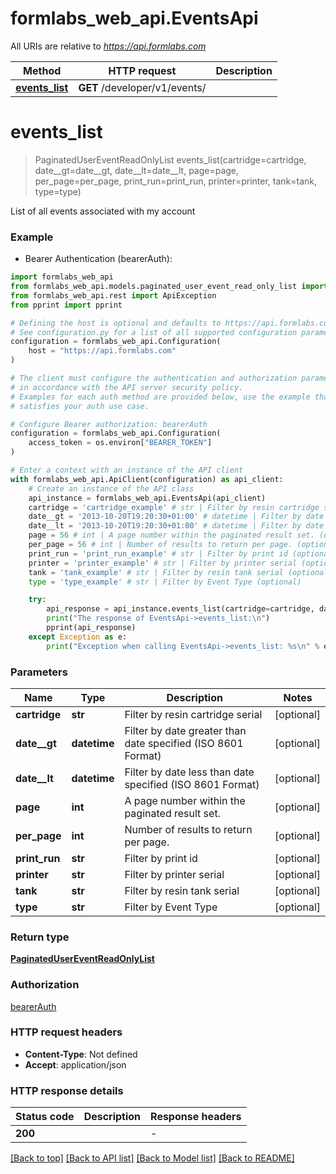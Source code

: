 # formlabs_web_api.EventsApi

All URIs are relative to *https://api.formlabs.com*

Method | HTTP request | Description
------------- | ------------- | -------------
[**events_list**](EventsApi.md#events_list) | **GET** /developer/v1/events/ | 


# **events_list**
> PaginatedUserEventReadOnlyList events_list(cartridge=cartridge, date__gt=date__gt, date__lt=date__lt, page=page, per_page=per_page, print_run=print_run, printer=printer, tank=tank, type=type)

List of all events associated with my account

### Example

* Bearer Authentication (bearerAuth):

```python
import formlabs_web_api
from formlabs_web_api.models.paginated_user_event_read_only_list import PaginatedUserEventReadOnlyList
from formlabs_web_api.rest import ApiException
from pprint import pprint

# Defining the host is optional and defaults to https://api.formlabs.com
# See configuration.py for a list of all supported configuration parameters.
configuration = formlabs_web_api.Configuration(
    host = "https://api.formlabs.com"
)

# The client must configure the authentication and authorization parameters
# in accordance with the API server security policy.
# Examples for each auth method are provided below, use the example that
# satisfies your auth use case.

# Configure Bearer authorization: bearerAuth
configuration = formlabs_web_api.Configuration(
    access_token = os.environ["BEARER_TOKEN"]
)

# Enter a context with an instance of the API client
with formlabs_web_api.ApiClient(configuration) as api_client:
    # Create an instance of the API class
    api_instance = formlabs_web_api.EventsApi(api_client)
    cartridge = 'cartridge_example' # str | Filter by resin cartridge serial (optional)
    date__gt = '2013-10-20T19:20:30+01:00' # datetime | Filter by date greater than date specified (ISO 8601 Format) (optional)
    date__lt = '2013-10-20T19:20:30+01:00' # datetime | Filter by date less than date specified (ISO 8601 Format) (optional)
    page = 56 # int | A page number within the paginated result set. (optional)
    per_page = 56 # int | Number of results to return per page. (optional)
    print_run = 'print_run_example' # str | Filter by print id (optional)
    printer = 'printer_example' # str | Filter by printer serial (optional)
    tank = 'tank_example' # str | Filter by resin tank serial (optional)
    type = 'type_example' # str | Filter by Event Type (optional)

    try:
        api_response = api_instance.events_list(cartridge=cartridge, date__gt=date__gt, date__lt=date__lt, page=page, per_page=per_page, print_run=print_run, printer=printer, tank=tank, type=type)
        print("The response of EventsApi->events_list:\n")
        pprint(api_response)
    except Exception as e:
        print("Exception when calling EventsApi->events_list: %s\n" % e)
```



### Parameters


Name | Type | Description  | Notes
------------- | ------------- | ------------- | -------------
 **cartridge** | **str**| Filter by resin cartridge serial | [optional] 
 **date__gt** | **datetime**| Filter by date greater than date specified (ISO 8601 Format) | [optional] 
 **date__lt** | **datetime**| Filter by date less than date specified (ISO 8601 Format) | [optional] 
 **page** | **int**| A page number within the paginated result set. | [optional] 
 **per_page** | **int**| Number of results to return per page. | [optional] 
 **print_run** | **str**| Filter by print id | [optional] 
 **printer** | **str**| Filter by printer serial | [optional] 
 **tank** | **str**| Filter by resin tank serial | [optional] 
 **type** | **str**| Filter by Event Type | [optional] 

### Return type

[**PaginatedUserEventReadOnlyList**](PaginatedUserEventReadOnlyList.md)

### Authorization

[bearerAuth](../README.md#bearerAuth)

### HTTP request headers

 - **Content-Type**: Not defined
 - **Accept**: application/json

### HTTP response details

| Status code | Description | Response headers |
|-------------|-------------|------------------|
**200** |  |  -  |

[[Back to top]](#) [[Back to API list]](../README.md#documentation-for-api-endpoints) [[Back to Model list]](../README.md#documentation-for-models) [[Back to README]](../README.md)

